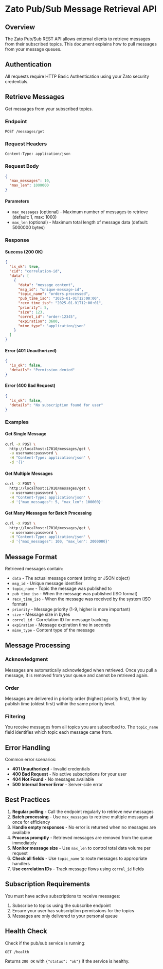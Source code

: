 # Zato Pub/Sub Message Retrieval API

## Overview

The Zato Pub/Sub REST API allows external clients to retrieve messages from their subscribed topics. This document explains how to pull messages from your message queues.

## Authentication

All requests require HTTP Basic Authentication using your Zato security credentials.

## Retrieve Messages

Get messages from your subscribed topics.

### Endpoint
```
POST /messages/get
```

### Request Headers
```
Content-Type: application/json
```

### Request Body
```json
{
  "max_messages": 10,
  "max_len": 1000000
}
```

#### Parameters
- `max_messages` (optional) - Maximum number of messages to retrieve (default: 1, max: 1000)
- `max_len` (optional) - Maximum total length of message data (default: 5000000 bytes)

### Response

#### Success (200 OK)
```json
{
  "is_ok": true,
  "cid": "correlation-id",
  "data": [
    {
      "data": "message content",
      "msg_id": "unique-message-id",
      "topic_name": "orders.processed",
      "pub_time_iso": "2025-01-01T12:00:00",
      "recv_time_iso": "2025-01-01T12:00:01",
      "priority": 5,
      "size": 123,
      "correl_id": "order-12345",
      "expiration": 3600,
      "mime_type": "application/json"
    }
  ]
}
```

#### Error (401 Unauthorized)
```json
{
  "is_ok": false,
  "details": "Permission denied"
}
```

#### Error (400 Bad Request)
```json
{
  "is_ok": false,
  "details": "No subscription found for user"
}
```

### Examples

#### Get Single Message
```bash
curl -X POST \
  http://localhost:17010/messages/get \
  -u username:password \
  -H "Content-Type: application/json" \
  -d '{}'
```

#### Get Multiple Messages
```bash
curl -X POST \
  http://localhost:17010/messages/get \
  -u username:password \
  -H "Content-Type: application/json" \
  -d '{"max_messages": 5, "max_len": 100000}'
```

#### Get Many Messages for Batch Processing
```bash
curl -X POST \
  http://localhost:17010/messages/get \
  -u username:password \
  -H "Content-Type: application/json" \
  -d '{"max_messages": 100, "max_len": 2000000}'
```

## Message Format

Retrieved messages contain:
- `data` - The actual message content (string or JSON object)
- `msg_id` - Unique message identifier
- `topic_name` - Topic the message was published to
- `pub_time_iso` - When the message was published (ISO format)
- `recv_time_iso` - When the message was received by the system (ISO format)
- `priority` - Message priority (1-9, higher is more important)
- `size` - Message size in bytes
- `correl_id` - Correlation ID for message tracking
- `expiration` - Message expiration time in seconds
- `mime_type` - Content type of the message

## Message Processing

### Acknowledgment
Messages are automatically acknowledged when retrieved. Once you pull a message, it is removed from your queue and cannot be retrieved again.

### Order
Messages are delivered in priority order (highest priority first), then by publish time (oldest first) within the same priority level.

### Filtering
You receive messages from all topics you are subscribed to. The `topic_name` field identifies which topic each message came from.

## Error Handling

Common error scenarios:
- **401 Unauthorized** - Invalid credentials
- **400 Bad Request** - No active subscriptions for your user
- **404 Not Found** - No messages available
- **500 Internal Server Error** - Server-side error

## Best Practices

1. **Regular polling** - Call the endpoint regularly to retrieve new messages
2. **Batch processing** - Use `max_messages` to retrieve multiple messages at once for efficiency
3. **Handle empty responses** - No error is returned when no messages are available
4. **Process promptly** - Retrieved messages are removed from the queue immediately
5. **Monitor message size** - Use `max_len` to control total data volume per request
6. **Check all fields** - Use `topic_name` to route messages to appropriate handlers
7. **Use correlation IDs** - Track message flows using `correl_id` fields

## Subscription Requirements

You must have active subscriptions to receive messages:
1. Subscribe to topics using the subscribe endpoint
2. Ensure your user has subscription permissions for the topics
3. Messages are only delivered to your personal queue

## Health Check

Check if the pub/sub service is running:

```
GET /health
```

Returns `200 OK` with `{"status": "ok"}` if the service is healthy.
